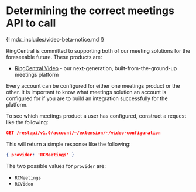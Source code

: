 # Determining the correct meetings API to call

{! mdx_includes/video-beta-notice.md !}

RingCentral is committed to supporting both of our meeting solutions for the foreseeable future. These products are:

* [RingCentral Video](index.md) - our next-generation, built-from-the-ground-up meetings platform

Every account can be configured for either one meetings product or the other. It is important to know what meetings solution an account is configured for if you are to build an integration successfully for the platform.

To see which meetings product a user has configured, construct a request like the following:

```json
GET /restapi/v1.0/account/~/extension/~/video-configuration
```

This will return a simple response like the following:

```json
{ provider: 'RCMeetings' }
```

The two possible values for `provider` are:

* `RCMeetings`
* `RCVideo`
